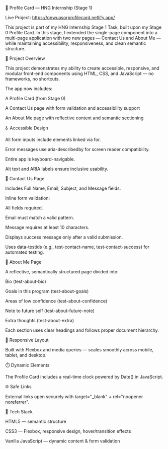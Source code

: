🪪 Profile Card — HNG Internship (Stage 1)

Live Project: https://onwuasorprofilecard.netlify.app/

This project is part of my HNG Internship Stage 1 Task, built upon my Stage 0 Profile Card.
In this stage, I extended the single-page component into a multi-page application with two new pages — Contact Us and About Me — while maintaining accessibility, responsiveness, and clean semantic structure.

🚀 Project Overview

This project demonstrates my ability to create accessible, responsive, and modular front-end components using HTML, CSS, and JavaScript — no frameworks, no shortcuts.

The app now includes:

A Profile Card (from Stage 0)

A Contact Us page with form validation and accessibility support

An About Me page with reflective content and semantic sectioning


♿ Accessible Design

All form inputs include <label> elements linked via for.

Error messages use aria-describedby for screen reader compatibility.

Entire app is keyboard-navigable.

Alt text and ARIA labels ensure inclusive usability.

🧩 Contact Us Page

Includes Full Name, Email, Subject, and Message fields.

Inline form validation:

All fields required.

Email must match a valid pattern.

Message requires at least 10 characters.

Displays success message only after a valid submission.

Uses data-testids (e.g., test-contact-name, test-contact-success) for automated testing.

💬 About Me Page

A reflective, semantically structured page divided into:

Bio (test-about-bio)

Goals in this program (test-about-goals)

Areas of low confidence (test-about-confidence)

Note to future self (test-about-future-note)

Extra thoughts (test-about-extra)

Each section uses clear headings and follows proper document hierarchy.

📱 Responsive Layout

Built with Flexbox and media queries — scales smoothly across mobile, tablet, and desktop.

⏱️ Dynamic Elements

The Profile Card includes a real-time clock powered by Date() in JavaScript.

🌐 Safe Links

External links open securely with
target="_blank" + rel="noopener noreferrer".

🧠 Tech Stack

HTML5 — semantic structure

CSS3 — Flexbox, responsive design, hover/transition effects

Vanilla JavaScript — dynamic content & form validation

